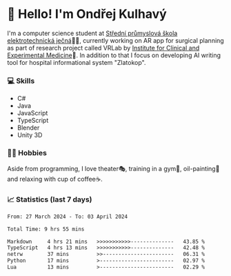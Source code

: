 # 👋 Hello! I'm Ondřej Kulhavý

I'm a computer science student at [Střední průmyslová škola elektrotechnická ječná](https://www.spsejecna.cz/)👨‍🎓, currently working on AR app for surgical planning as part of research project called VRLab by [Institute for Clinical and Experimental Medicine](https://www.ikem.cz/en/)🏥.
In addition to that I focus on developing AI writing tool for hospital informational system "Zlatokop".

### 💻 Skills
- C#
- Java
- JavaScript
- TypeScript
- Blender
- Unity 3D

### 🏋️‍♂️ Hobbies

Aside from programming, I love theater🎭, training in a gym💪, oil-painting🎨 and relaxing with cup of coffee☕.
### 📈 Statistics (last 7 days)
<!--START_SECTION:waka-->

```txt
From: 27 March 2024 - To: 03 April 2024

Total Time: 9 hrs 55 mins

Markdown     4 hrs 21 mins   >>>>>>>>>>>--------------   43.85 %
TypeScript   4 hrs 13 mins   >>>>>>>>>>>--------------   42.48 %
netrw        37 mins         >>-----------------------   06.31 %
Python       17 mins         >------------------------   02.97 %
Lua          13 mins         >------------------------   02.29 %
```

<!--END_SECTION:waka-->



